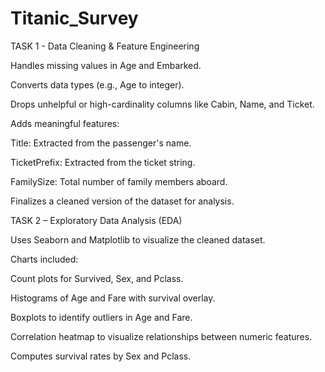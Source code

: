 # Titanic_Survey
TASK 1 - Data Cleaning & Feature Engineering

Handles missing values in Age and Embarked.

Converts data types (e.g., Age to integer).

Drops unhelpful or high-cardinality columns like Cabin, Name, and Ticket.

Adds meaningful features:

Title: Extracted from the passenger's name.

TicketPrefix: Extracted from the ticket string.

FamilySize: Total number of family members aboard.

Finalizes a cleaned version of the dataset for analysis.

TASK 2 – Exploratory Data Analysis (EDA)

Uses Seaborn and Matplotlib to visualize the cleaned dataset.

Charts included:

Count plots for Survived, Sex, and Pclass.

Histograms of Age and Fare with survival overlay.

Boxplots to identify outliers in Age and Fare.

Correlation heatmap to visualize relationships between numeric features.

Computes survival rates by Sex and Pclass.
